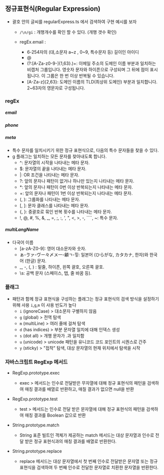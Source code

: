 ## 정규표현식(Regular Expression)

- 괄호 안의 글씨를 regularExpress.ts 에서 검색하여 구현 예시를 보자

  - `/\n/gi` : 개행개수를 확인 할 수 있다. (개행 갯수 확인)

  - regEx.email :
    - 6-254자의 (대,소문자 a~z , 0~9, 특수문자 등) 길이인 아이디
    - @
    - (?:[A-Za-z0-9-]{1,63}\.)+: 이메일 주소의 도메인 이름 부분과 일치하는 비캡처 그룹입니다. 영숫자 문자와 하이픈으로 구성되며 그 뒤에 점이 표시됩니다. 이 그룹은 한 번 이상 반복될 수 있습니다.
    - [A-Za-z]{2,63}: 도메인 이름의 TLD(최상위 도메인) 부분과 일치합니다. 2~63자의 영문자로 구성됩니다.

### regEx

##### email

##### phone

##### meta

- 특수 문자를 일치시키기 위한 정규 표현식으로, 다음의 특수 문자들을 찾을 수 있다.
- g 플래그는 일치하는 모든 문자를 찾아내도록 합니다.
  - ^: 문자열의 시작을 나타내는 메타 문자.
  - $: 문자열의 끝을 나타내는 메타 문자.
  - |: OR 조건을 나타내는 메타 문자.
  - ?: 앞의 문자나 패턴이 없거나 하나만 있는지 나타내는 메타 문자.
  - \*: 앞의 문자나 패턴이 0번 이상 반복되는지 나타내는 메타 문자.
  - +: 앞의 문자나 패턴이 1번 이상 반복되는지 나타내는 메타 문자.
  - (, ): 그룹화를 나타내는 메타 문자.
  - [, ]: 문자 클래스를 나타내는 메타 문자.
  - {, }: 중괄호로 묶인 반복 횟수를 나타내는 메타 문자.
  - !, @, #, %, &, \_, =, ;, :, ', ", <, >, -, ````, ~: 특수 문자.

##### multiLangName

- 다국어 이름
  - [a-zA-Z0-9]: 영어 대소문자와 숫자.
  - ぁ-ゔァ-ヴー々〆〤一-龥ㄱ-힣: 일본어 (ひらがな, カタカナ, 한자)와 한국어 (한글) 문자.
  - \_, -, \(, \) : 밑줄, 하이픈, 왼쪽 괄호, 오른쪽 괄호.
  - \s: 공백 문자 (스페이스, 탭, 줄 바꿈 등).

### 플래그

- 패턴과 함께 정규 표현식을 구성하는 플래그는 정규 표현식의 검색 방식을 설정하기 위해 사용 `i`,`g`,`m` 이 사용 빈도가 높다
  - `i` (ignoreCase) > 대소문자 구별하지 않음
  - `g` (global) > 전역 탐색
  - `m` (multiLine) > 여러 줄에 걸쳐 탐색
  - `d` (has indices) > 부분 문자열 일치에 대해 인덱스 생성
  - `s` (dot all) > 개행 문자가 .과 일치함
  - `u` (unicode) > unicode 패턴을 유니코드 코드 포인트의 시퀀스로 간주
  - `y` (sticky) > "접착" 탐색, 대상 문자열의 현재 위치에서 탐색을 시작

### 자바스크립트 RegExp 메서드

- RegExp.prototype.exec

  - exec > 메서드는 인수로 전달받은 무자열에 대해 정규 표현식의 패턴을 검색하여 매칭 결과를 배열로 반환하고, 매칠 결과가 없으면 null을 반환

- RegExp.prototype.test

  - test > 메서드는 인수로 전달 받은 문자열에 대해 정규 표현식의 패턴을 검색하여 매칭 결과를 Boolean 값으로 반환

- String.prototype.match

  - String 표준 빌트인 객체가 제공하는 match 메서드는 대상 문자열과 인수로 전달 받은 정규 표현식과의 매칭 결과를 배열로 반환한다.

- String.prototype.replace
  - replace 메서드는 대상 문자열에서 첫 번째 인수로 전달받은 문자열 또는 정규표현식을 검색하여 두 번째 인수로 전달한 문자열로 치환한 문자열을 반환한다.

